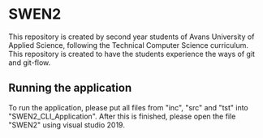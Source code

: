 # SWEN2

This repository is created by second year students of Avans University of Applied Science, following the Technical Computer Science curriculum. This repository is created to have the students experience the ways of git and git-flow.

## Running the application

To run the application, please put all files from "inc", "src" and "tst" into "SWEN2_CLI_Application". After this is finished, please open the file "SWEN2" using visual studio 2019. 